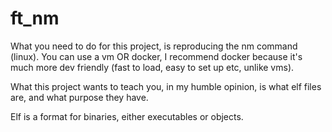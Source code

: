 # ft_nm

What you need to do for this project, is reproducing the nm command (linux). You can use a vm OR docker, I recommend docker because it's much more dev friendly (fast to load, easy to set up etc, unlike vms).

What this project wants to teach you, in my humble opinion, is what elf files are, and what purpose they have.

Elf is a format for binaries, either executables or objects.